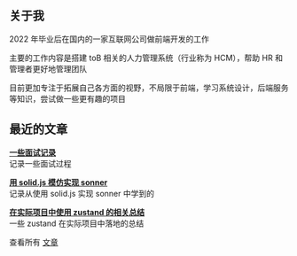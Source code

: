 <BlogCover src="/images/banner.jpg" />

## 关于我

2022 年毕业后在国内的一家互联网公司做前端开发的工作

主要的工作内容是搭建 toB 相关的人力管理系统（行业称为 HCM），帮助 HR 和管理者更好地管理团队

目前更加专注于拓展自己各方面的视野，不局限于前端，学习系统设计，后端服务等知识，尝试做一些更有趣的项目

## 最近的文章

<BlogPost image="/images/interview/cover.jpg">

**[一些面试记录](./blog/interview)**
<br>记录一些面试过程

</BlogPost>

<BlogPost image="/images/build-solid-sonner-toast/cover.jpg">

**[用 solid.js 模仿实现 sonner](./blog/build-solid-sonner-toast)**
<br>记录从使用 solid.js 实现 sonner 中学到的

</BlogPost>

<BlogPost image="/images/using-zustand-in-realworld-project/cover.jpg">

**[在实际项目中使用 zustand 的相关总结](./blog/using-zustand-in-realworld-project)**
<br>一些 zustand 在实际项目中落地的总结

</BlogPost>



<!-- <BlogPost image="/images/vite-build-cover.jpg">

**[vite build](./vite/build.md)**
<br>Understanding Vite build, a walk through the Vite code base

</BlogPost> -->

查看所有 [文章](./blog)

<!-- ## Other resources

**[Vite Rollup Plugins](https://vite-rollup-plugins.patak.dev)**
<br>Compatibility list for Rollup plugins

**[Layoutit Grid Github](https://github.com/Leniolabs/layoutit-grid)**
<br>An interactive CSS Grid Generator from [Leniolabs](https://leniolabs.com) built with Vite and Vue

**[Open sourcing Layoutit](https://www.leniolabs.com/software/development/2020/09/23/open-source-layoutit.html)**
<br>The process that lead us to open source [Layoutit Grid](https://grid.layoutit.com) and why we choose Vue 3 and Vite

**[Learning CSS Grid visually with a generator](https://css-tricks.com/layoutit-grid-learning-css-grid-visually-with-a-generator/)**
<br>Why we think that generators are an important tool when learning CSS concepts -->
